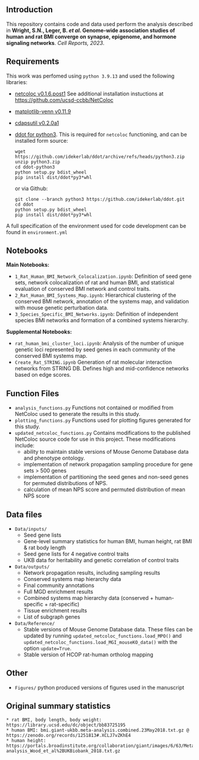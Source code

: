 ## Introduction
This repository contains code and data used perform the analysis described in 
**Wright, S.N., Leger, B. *et al*. Genome-wide association studies of human and rat BMI converge on synapse, epigenome, and hormone signaling networks**. *Cell Reports, 2023*.

## Requirements
This work was perfomed using `python 3.9.13` and used the following libraries:
* [netcoloc v0.1.6.post1](https://pypi.org/project/netcoloc/0.1.6.post1/) See additional installation instuctions at 
https://github.com/ucsd-ccbb/NetColoc
* [matplotlib-venn v0.11.9](https://pypi.org/project/matplotlib-venn/0.11.9/)  
* [cdapsutil v0.2.0a1](https://pypi.org/project/cdapsutil/0.2.0a1/)
* [ddot for python3](https://github.com/idekerlab/ddot/tree/python3). This is required for `netcoloc` functioning, and can be installed form source:

    ```
    wget https://github.com/idekerlab/ddot/archive/refs/heads/python3.zip
    unzip python3.zip
    cd ddot-python3
    python setup.py bdist_wheel
    pip install dist/ddot*py3*whl
    ```
    or via Github:
    ```
    git clone --branch python3 https://github.com/idekerlab/ddot.git
    cd ddot
    python setup.py bdist_wheel
    pip install dist/ddot*py3*whl
    ```

A full specification of the environment used for code development can be found in `environment.yml`

## Notebooks
**Main Notebooks:**  
* `1_Rat_Human_BMI_Network_Colocalization.ipynb`: Definition of seed gene sets, 
network colocalization of rat and human BMI, and statistical evaluation of conserved 
BMI network and control traits. 
* `2_Rat_Human_BMI_Systems_Map.ipynb`: Hierarchical clustering of the conserved
BMI network, annotation of the systems map, and validation with mouse genetic 
perturbation data.
* `3_Species_Specific_BMI_Networks.ipynb`: Definition of independent species BMI 
networks and formation of a combined systems hierarchy.   

**Supplemental Notebooks:**  
* `rat_human_bmi_cluster_loci.ipynb`: Analysis of the number of unique genetic loci 
represented by seed genes in each community of the conserved BMI systems map. 
* `Create_Rat_STRING.ipynb` Generation of rat molecular interaction networks from STRING DB. Defines high and mid-confidence networks based on edge scores.

## Function Files
* `analysis_functions.py` Functions not contained or modified from NetColoc 
used to generate the results in this study. 
* `plotting_functions.py` Functions used for plotting figures generated for 
this study.  
* `updated_netcoloc_functions.py` Contains modifications to the published NetColoc 
source code for use in this project. These modifications include:
  * ability to maintain stable versions of Mouse Genome Database data and phenotype 
ontology.
  * implementation of network propagation sampling procedure for gene sets > 500 genes
  * implementation of partitioning the seed genes and non-seed genes for permuted
distributions of NPS.
  * calculation of mean NPS score and permuted distribution of mean NPS score

## Data files
* `Data/inputs/`
  * Seed gene lists
  * Gene-level summary statistics for human BMI, human height, rat BMI & rat body length
  * Seed gene lists for 4 negative control traits
  * UKB data for heritability and genetic correlation of control traits
* `Data/outputs/`
  * Network propagation results, including sampling results
  * Conserved systems map hierarchy data
  * Final community annotations
  * Full MGD enrichment results
  * Combined systems map hierarchy data (conserved + human-specific + rat-specific)
  * Tissue enrichment results
  * List of subgraph genes
* `Data/Reference/`
  * Stable versions of Mouse Genome Database data. These files can be updated by 
running `updated_netcoloc_functions.load_MPO()` and 
`updated_netcoloc_functions.load_MGI_mouseKO_data()` with the option `update=True`.
  * Stable version of HCOP rat-human ortholog mapping
  
## Other
* `Figures/` python produced versions of figures used in the manuscript

## Original summary statistics
    * rat BMI, body length, body weight: https://library.ucsd.edu/dc/object/bb83725195
    * human BMI: bmi.giant-ukbb.meta-analysis.combined.23May2018.txt.gz @ https://zenodo.org/records/1251813#.XCLJ7vZKhE4
    * human height: https://portals.broadinstitute.org/collaboration/giant/images/6/63/Meta-analysis_Wood_et_al%2BUKBiobank_2018.txt.gz
